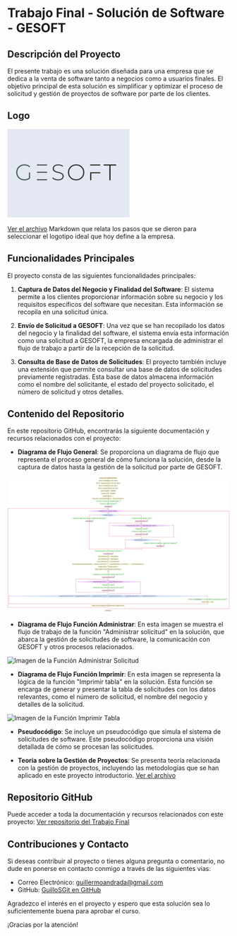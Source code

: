# Trabajo Final - Solución de Software - GESOFT

## Descripción del Proyecto

El presente trabajo es una solución diseñada para una empresa que se dedica a la venta de software tanto a negocios como a usuarios finales. El objetivo principal de esta solución es simplificar y optimizar el proceso de solicitud y gestión de proyectos de software por parte de los clientes.

## Logo

![Logo GESOFT con fondo gris](./assets/LogoGESOFT.png)

[Ver el archivo](./documentation/Selección%20del%20logo.md) Markdown que relata los pasos que se dieron para seleccionar el logotipo ideal que hoy define a la empresa.

## Funcionalidades Principales

El proyecto consta de las siguientes funcionalidades principales:

1. **Captura de Datos del Negocio y Finalidad del Software**: El sistema permite a los clientes proporcionar información sobre su negocio y los requisitos específicos del software que necesitan. Esta información se recopila en una solicitud única.

2. **Envío de Solicitud a GESOFT**: Una vez que se han recopilado los datos del negocio y la finalidad del software, el sistema envía esta información como una solicitud a GESOFT, la empresa encargada de administrar el flujo de trabajo a partir de la recepción de la solicitud.

3. **Consulta de Base de Datos de Solicitudes**: El proyecto también incluye una extensión que permite consultar una base de datos de solicitudes previamente registradas. Esta base de datos almacena información como el nombre del solicitante, el estado del proyecto solicitado, el número de solicitud y otros detalles.

## Contenido del Repositorio

En este repositorio GitHub, encontrarás la siguiente documentación y recursos relacionados con el proyecto:

- **Diagrama de Flujo General**: Se proporciona un diagrama de flujo que representa el proceso general de cómo funciona la solución, desde la captura de datos hasta la gestión de la solicitud por parte de GESOFT.

![Imagen del Pseudocódigo general de la aplicación](./assets/SolucionEmpresaSoftware.png)

- **Diagrama de Flujo Función Administrar**: En esta imagen se muestra el flujo de trabajo de la función "Administrar solicitud" en la solución, que abarca la gestión de solicitudes de software, la comunicación con GESOFT y otros procesos relacionados.

![Imagen de la Función Administrar Solicitud](./assets/SolucionEmpresaSoftware%20-%20Función%20Administrar%20Sol.png)

- **Diagrama de Flujo Función Imprimir**: En esta imagen se representa la lógica de la función "Imprimir tabla" en la solución. Esta función se encarga de generar y presentar la tabla de solicitudes con los datos relevantes, como el número de solicitud, el nombre del negocio y detalles de la solicitud.

![Imagen de la Función Imprimir Tabla](./assets/SolucionEmpresaSoftware%20-%20Función%20Imprimir.png)

- **Pseudocódigo**: Se incluye un pseudocódigo que simula el sistema de solicitudes de software. Este pseudocódigo proporciona una visión detallada de cómo se procesan las solicitudes.

- **Teoría sobre la Gestión de Proyectos**: Se presenta teoría relacionada con la gestión de proyectos, incluyendo las metodologías que se han aplicado en este proyecto introductorio. [Ver el archivo](./documentation/Teoría%20sobre%20la%20Gestión.md)

## Repositorio GitHub

Puede acceder a toda la documentación y recursos relacionados con este proyecto: [Ver repositorio del Trabajo Final](https://github.com/GuilloSGit/TPFinalFullcoders)

## Contribuciones y Contacto

Si deseas contribuir al proyecto o tienes alguna pregunta o comentario, no dude en ponerse en contacto conmigo a través de las siguientes vías:

- Correo Electrónico: [guillermoandrada@gmail.com](mailto:guillermoandrada@gmail.com)
- GitHub: [GuilloSGit en GitHub](https://github.com/GuilloSGit)

Agradezco el interés en el proyecto y espero que esta solución sea lo suficientemente buena para aprobar el curso.

¡Gracias por la atención!
